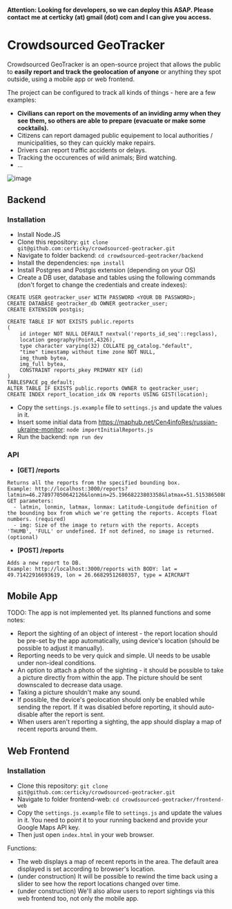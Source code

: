 #### Attention: Looking for developers, so we can deploy this ASAP. Please contact me at certicky (at) gmail (dot) com and I can give you access.

# Crowdsourced GeoTracker

Crowdsourced GeoTracker is an open-source project that allows the public to **easily report and track the
geolocation of anyone** or anything they spot outside, using a mobile app or web frontend.

The project can be configured to track all kinds of things - here are a few examples:

* **Civilians can report on the movements of an inviding army when they see them, so others are able to prepare (evacuate or make some cocktails).**
* Citizens can report damaged public equipement to local authorities / municipalities, so they can quickly make repairs.
* Drivers can report traffic accidents or delays.
* Tracking the occurences of wild animals; Bird watching.
* ...

![image](https://user-images.githubusercontent.com/3534507/156072537-e054c6be-829a-4540-a3d4-56069b2afd7d.png)

## Backend

### Installation

* Install Node.JS
* Clone this repository: `git clone git@github.com:certicky/crowdsourced-geotracker.git`
* Navigate to folder backend: `cd crowdsourced-geotracker/backend`
* Install the dependencies: `npm install`
* Install Postgres and Postgis extension (depending on your OS)
* Create a DB user, database and tables using the following commands (don't forget to change the credentials and create indexes):

```
CREATE USER geotracker_user WITH PASSWORD <YOUR DB PASSWORD>;
CREATE DATABASE geotracker_db OWNER geotracker_user;
CREATE EXTENSION postgis;
```

```
CREATE TABLE IF NOT EXISTS public.reports
(
    id integer NOT NULL DEFAULT nextval('reports_id_seq'::regclass),
    location geography(Point,4326),
    type character varying(32) COLLATE pg_catalog."default",
    "time" timestamp without time zone NOT NULL,
    img_thumb bytea,
    img_full bytea,
    CONSTRAINT reports_pkey PRIMARY KEY (id)
)
TABLESPACE pg_default;
ALTER TABLE IF EXISTS public.reports OWNER to geotracker_user;
CREATE INDEX report_location_idx ON reports USING GIST(location);
```

* Copy the `settings.js.example` file to `settings.js` and update the values in it.
* Insert some initial data from <https://maphub.net/Cen4infoRes/russian-ukraine-monitor>: `node importInitialReports.js`
* Run the backend: `npm run dev`

### API

* **[GET] /reports**
```
Returns all the reports from the specified bounding box.
Example: http://localhost:3000/reports?latmin=46.278977050642126&lonmin=25.19668223803358&latmax=51.515386508021386&lonmax=41.30651925297246&img=THUMBNAIL
GET parameters:
  - latmin, lonmin, latmax, lonmax: Latitude-Longitude definition of the bounding box from which we're getting the reports. Accepts float numbers. (required)
  - img: Size of the image to return with the reports. Accepts 'THUMB', 'FULL' or undefined. If not defined, no image is returned. (optional)
```

* **[POST] /reports**
```
Adds a new report to DB.
Example: http://localhost:3000/reports with BODY: lat = 49.71422916693619, lon = 26.66829512680357, type = AIRCRAFT
```

## Mobile App

TODO: The app is not implemented yet. Its planned functions and some notes:

* Report the sighting of an object of interest - the report location should be pre-set by the app automatically, using device's location (should be possible to adjust it manually).
* Reporting needs to be very quick and simple. UI needs to be usable under non-ideal conditions.
* An option to attach a photo of the sighting - it should be possible to take a picture directly from within the app. The picture should be sent downscaled to decrease data usage.
* Taking a picture shouldn't make any sound.
* If possible, the device's geolocation should only be enabled while sending the report. If it was disabled before reporting, it should auto-disable after the report is sent.
* When users aren't reporting a sighting, the app should display a map of recent reports around them.

## Web Frontend

### Installation
* Clone this repository: `git clone git@github.com:certicky/crowdsourced-geotracker.git`
* Navigate to folder frontend-web: `cd crowdsourced-geotracker/frontend-web`
* Copy the `settings.js.example` file to `settings.js` and update the values in it. You need to point it to your running backend and provide your Google Maps API key.
* Then just open `index.html` in your web browser.

Functions:
* The web displays a map of recent reports in the area. The default area displayed is set according to browser's location.
* (under construction) It will be possible to rewind the time back using a slider to see how the report locations changed over time.
* (under construction) We'll also allow users to report sightings via this web frontend too, not only the mobile app.
